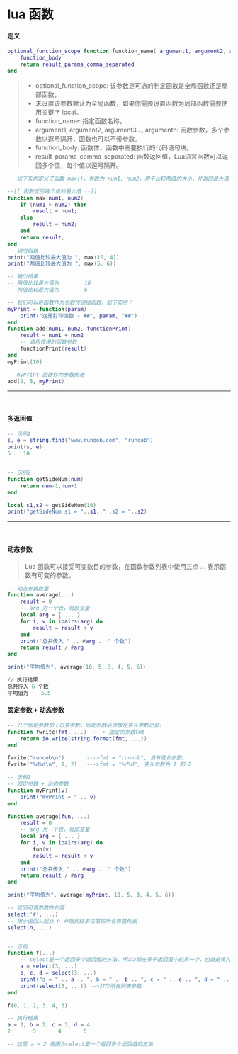 # lua 函数


#### 定义

```lua
optional_function_scope function function_name( argument1, argument2, argument3..., argumentn)
    function_body
    return result_params_comma_separated
end
```

>- optional_function_scope: 该参数是可选的制定函数是全局函数还是局部函数，
>  - 未设置该参数默认为全局函数，如果你需要设置函数为局部函数需要使用关键字 local。
>- function_name: 指定函数名称。
>- argument1, argument2, argument3..., argumentn: 函数参数，多个参数以逗号隔开，函数也可以不带参数。
>- function_body: 函数体，函数中需要执行的代码语句块。
>- result_params_comma_separated: 函数返回值，Lua语言函数可以返回多个值，每个值以逗号隔开。


```lua
-- 以下实例定义了函数 max()，参数为 num1, num2，用于比较两值的大小，并返回最大值：

--[[ 函数返回两个值的最大值 --]]
function max(num1, num2)
    if (num1 > num2) then
        result = num1;
    else
        result = num2;
    end
    return result;
end
-- 调用函数
print("两值比较最大值为 ", max(10, 4))
print("两值比较最大值为 ", max(5, 6))

-- 输出结果
-- 两值比较最大值为        10
-- 两值比较最大值为        6

-- 我们可以将函数作为参数传递给函数，如下实例：
myPrint = function(param)
    print("这是打印函数 - ##", param, "##")
end
function add(num1, num2, functionPrint)
    result = num1 + num2
    -- 调用传递的函数参数
    functionPrint(result)
end
myPrint(10)

-- myPrint 函数作为参数传递
add(2, 5, myPrint)
```

---
&nbsp;

#### 多返回值

```lua
-- 示例1
s, e = string.find("www.runoob.com", "runoob") 
print(s, e)
5    10


-- 示例2
function getSideNum(num)
    return num-1,num+1
end

local s1,s2 = getSideNum(10)
print("getSideNum s1 = "..s1.." ,s2 = "..s2)
```

---
&nbsp;

#### 动态参数

> Lua 函数可以接受可变数目的参数，在函数参数列表中使用三点 ... 表示函数有可变的参数。

```lua
-- 动态参数数量
function average(...)
    result = 0
    -- arg 为一个表，局部变量
    local arg = { ... }
    for i, v in ipairs(arg) do
        result = result + v
    end
    print("总共传入 " .. #arg .. " 个数")
    return result / #arg
end

print("平均值为", average(10, 5, 3, 4, 5, 6))

// 执行结果
总共传入 6 个数
平均值为    5.5
```



#### 固定参数 + 动态参数

```lua
-- 几个固定参数加上可变参数，固定参数必须放在变长参数之前:
function fwrite(fmt, ...)  ---> 固定的参数fmt
    return io.write(string.format(fmt, ...))    
end

fwrite("runoob\n")       --->fmt = "runoob", 没有变长参数。  
fwrite("%d%d\n", 1, 2)   --->fmt = "%d%d", 变长参数为 1 和 2

-- 示例2
-- 固定参数 + 动态参数
function myPrint(v)
    print("myPrint = " .. v)
end

function average(fun, ...)
    result = 0
    -- arg 为一个表，局部变量
    local arg = { ... }
    for i, v in ipairs(arg) do
        fun(v)
        result = result + v
    end
    print("总共传入 " .. #arg .. " 个数")
    return result / #arg
end

print("平均值为", average(myPrint, 10, 5, 3, 4, 5, 6))
```





```lua
-- 返回可变参数的长度
select('#', ...)
-- 用于返回从起点 n 开始到结束位置的所有参数列表
select(n, ...)


-- 示例
function f(...)
    -- select是一个返回多个返回值的方法，所以a现在等于返回值中的第一个，也就是传入的第三位参数
    a = select(3, ...)
    b, c, d = select(3, ...)
    print("a = " .. a .. ", b = " .. b .. ", c = " .. c .. ", d = " .. d)
    print(select(3, ...)) -->打印所有列表参数
end

f(0, 1, 2, 3, 4, 5)

-- 执行结果
a = 2, b = 2, c = 3, d = 4
2       3       4       5

-- 这里 a = 2 是因为select是一个返回多个返回值的方法

```









